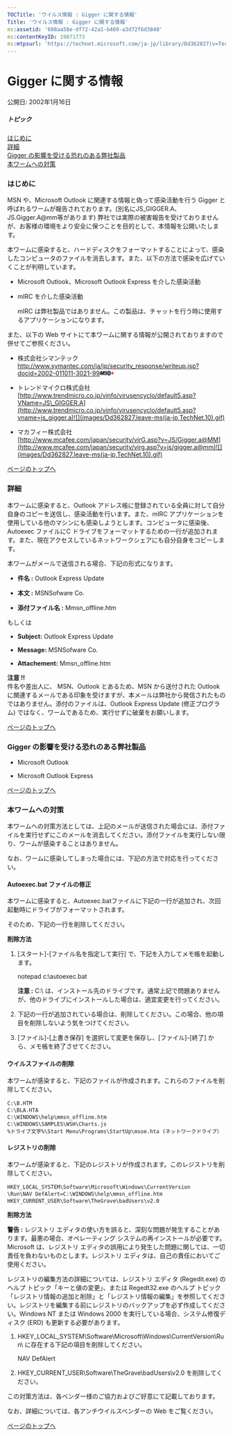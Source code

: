```yaml
---
TOCTitle: 'ウイルス情報 : Gigger に関する情報'
Title: 'ウイルス情報 : Gigger に関する情報'
ms:assetid: '608aa58e-df72-42a1-b469-a3d72f6d3840'
ms:contentKeyID: 19871773
ms:mtpsurl: 'https://technet.microsoft.com/ja-jp/library/Dd362827(v=TechNet.10)'
---
```


Gigger に関する情報
===================

公開日: 2002年1月16日

##### トピック

[](#edaa)[はじめに](#edaa)  
[](#ecaa)[詳細](#ecaa)  
[](#ebaa)[Gigger の影響を受ける恐れのある弊社製品](#ebaa)  
[](#eaaa)[本ワームへの対策](#eaaa)  

### はじめに

MSN や、Microsoft Outlook に関連する情報と偽って感染活動を行う Gigger と呼ばれるワームが報告されております。(別名にJS\_GIGGER.A、JS.Gigger.A@mm等があります) 弊社では実際の被害報告を受けておりませんが、お客様の環境をより安全に保つことを目的として、本情報を公開いたします。

本ワームに感染すると、ハードディスクをフォーマットすることによって、感染したコンピュータのファイルを消去します。また、以下の方法で感染を広げていくことが判明しています。

-   Microsoft Outlook、Microsoft Outlook Express を介した感染活動

-   mIRC を介した感染活動

    mIRC は弊社製品ではありません。この製品は、チャットを行う時に使用するアプリケーションになります。

また、以下の Web サイトにて本ワームに関する情報が公開されておりますので併せてご参照ください。

-   株式会社シマンテック  
    <http://www.symantec.com/ja/jp/security_response/writeup.jsp?docid=2002-011011-3021-99>![](images/Dd362827.leave-ms(ja-jp,TechNet.10).gif)

-   トレンドマイクロ株式会社  
    [http://www.trendmicro.co.jp/vinfo/virusencyclo/default5.asp?VName=JS\_GIGGER.A](http://www.trendmicro.co.jp/vinfo/virusencyclo/default5.asp?vname=js_gigger.a)![](images/Dd362827.leave-ms(ja-jp,TechNet.10).gif)

-   マカフィー株式会社  
    [http://www.mcafee.com/japan/security/virG.asp?v=JS/Gigger.a@MM](http://www.mcafee.com/japan/security/virg.asp?v=js/gigger.a@mm)![](images/Dd362827.leave-ms(ja-jp,TechNet.10).gif)

[](#mainsection)[ページのトップへ](#mainsection)

### 詳細

本ワームに感染すると、Outlook アドレス帳に登録されている全員に対して自分自身のコピーを送信し、感染活動を行います。また、mIRC アプリケーションを使用している他のマシンにも感染しようとします。コンピュータに感染後、Autoexec ファイルにC ドライブをフォーマットするための一行が追加されます。また、現在アクセスしているネットワークシェアにも自分自身をコピーします。

本ワームがメールで送信される場合、下記の形式になります。

-   **件名 :** Outlook Express Update

-   **本文 :** MSNSofware Co.

-   **添付ファイル名 :** Mmsn\_offline.htm

もしくは

-   **Subject:** Outlook Express Update

-   **Message:** MSNSofware Co.

-   **Attachement:** Mmsn\_offline.htm

**注意 !!**  
件名や差出人に、 MSN、Outlook とあるため、MSN から送付された Outlook に関連するメールである印象を受けますが、本メールは弊社から発信されたものではありません。添付のファイルは、Outlook Express Update (修正プログラム) ではなく、ワームであるため、実行せずに破棄をお願いします。

[](#mainsection)[ページのトップへ](#mainsection)

### Gigger の影響を受ける恐れのある弊社製品

-   Microsoft Outlook

-   Microsoft Outlook Express

[](#mainsection)[ページのトップへ](#mainsection)

### 本ワームへの対策

本ワームへの対策方法としては、上記のメールが送信された場合には、添付ファイルを実行せずにこのメールを消去してください。添付ファイルを実行しない限り、ワームが感染することはありません。

なお、ワームに感染してしまった場合には、下記の方法で対応を行ってください。

#### Autoexec.bat ファイルの修正

本ワームに感染すると、Autoexec.batファイルに下記の一行が追加され、次回起動時にドライブがフォーマットされます。

そのため、下記の一行を削除してください。

**削除方法**

1.  \[スタート\]-\[ファイル名を指定して実行\] で、下記を入力してメモ帳を起動します。

    notepad c:\\autoexec.bat

    **注意 :** C:\\ は、インストール先のドライブです。通常上記で問題ありませんが、他のドライブにインストールした場合は、適宜変更を行ってください。

2.  下記の一行が追加されている場合は、削除してください。この場合、他の項目を削除しないよう気をつけてください。

3.  \[ファイル\]-\[上書き保存\] を選択して変更を保存し、\[ファイル\]-\[終了\] から、メモ帳を終了させてください。

#### ウイルスファイルの削除

本ワームが感染すると、下記のファイルが作成されます。これらのファイルを削除してください。

```
C:\B.HTM
C:\BLA.HTA
C:\WINDOWS\help\mmsn_offline.htm
C:\WINDOWS\SAMPLES\WSH\Charts.js 
%ドライブ文字%\Start Menu\Programs\StartUp\msoe.hta (ネットワークドライブ）
```

#### レジストリの削除

本ワームが感染すると、下記のレジストリが作成されます。このレジストリを削除してください。

```
HKEY_LOCAL_SYSTEM\Software\Microsoft\Windows\CurrentVersion
\Run\NAV DefAlert=C:\WINDOWS\help\mmsn_offline.htm 
HKEY_CURRENT_USER\Software\TheGrave\badUsers\v2.0
```

**削除方法**

**警告 :** レジストリ エディタの使い方を誤ると、深刻な問題が発生することがあります。最悪の場合、オペレーティング システムの再インストールが必要です。Microsoft は、レジストリ エディタの誤用により発生した問題に関しては、一切責任を負わないものとします。レジストリ エディタは、自己の責任においてご使用ください。

レジストリの編集方法の詳細については、レジストリ エディタ (Regedit.exe) のヘルプ トピック「キーと値の変更」、または Regedt32.exe のヘルプ トピック「レジストリ情報の追加と削除」と「レジストリ情報の編集」を参照してください。レジストリを編集する前にレジストリのバックアップを必ず作成してください。Windows NT または Windows 2000 を実行している場合、システム修復ディスク (ERD) も更新する必要があります。

1.  HKEY\_LOCAL\_SYSTEM\\Software\\Microsoft\\Windows\\CurrentVersion\\Run\\ に存在する下記の項目を削除してください。

    NAV DefAlert

2.  HKEY\_CURRENT\_USER\\Software\\TheGrave\\badUsers\\v2.0 を削除してください。

この対策方法は、各ベンダー様のご協力およびご好意にて記載しております。

なお、詳細については、各アンチウイルスベンダーの Web をご覧ください。

[](#mainsection)[ページのトップへ](#mainsection)
